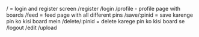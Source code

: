 / = login and register screen
/register
/login
/profile - profile page with boards
/feed = feed page with all different pins
/save/:pinid = save karenge pin ko kisi board mein
/delete/:pinid = delete karege pin ko kisi board se
/logout
/edit
/upload